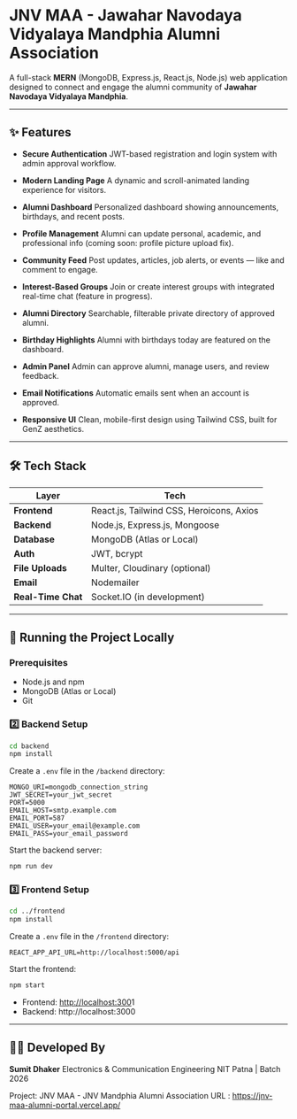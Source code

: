 # JNV MAA - Jawahar Navodaya Vidyalaya Mandphia Alumni Association

A full-stack **MERN** (MongoDB, Express.js, React.js, Node.js) web application designed to connect and engage the alumni community of **Jawahar Navodaya Vidyalaya Mandphia**.

---

## ✨ Features

* **Secure Authentication**
  JWT-based registration and login system with admin approval workflow.

* **Modern Landing Page**
  A dynamic and scroll-animated landing experience for visitors.

* **Alumni Dashboard**
  Personalized dashboard showing announcements, birthdays, and recent posts.

* **Profile Management**
  Alumni can update personal, academic, and professional info (coming soon: profile picture upload fix).

* **Community Feed**
  Post updates, articles, job alerts, or events — like and comment to engage.

* **Interest-Based Groups**
  Join or create interest groups with integrated real-time chat (feature in progress).

* **Alumni Directory**
  Searchable, filterable private directory of approved alumni.

* **Birthday Highlights**
  Alumni with birthdays today are featured on the dashboard.

* **Admin Panel**
  Admin can approve alumni, manage users, and review feedback.

* **Email Notifications**
  Automatic emails sent when an account is approved.

* **Responsive UI**
  Clean, mobile-first design using Tailwind CSS, built for GenZ aesthetics.

---

## 🛠️ Tech Stack

| Layer              | Tech                                     |
| ------------------ | ---------------------------------------- |
| **Frontend**       | React.js, Tailwind CSS, Heroicons, Axios |
| **Backend**        | Node.js, Express.js, Mongoose            |
| **Database**       | MongoDB (Atlas or Local)                 |
| **Auth**           | JWT, bcrypt                              |
| **File Uploads**   | Multer, Cloudinary (optional)            |
| **Email**          | Nodemailer                               |
| **Real-Time Chat** | Socket.IO (in development)               |

---

## 🚀 Running the Project Locally

### Prerequisites

* Node.js and npm
* MongoDB (Atlas or Local)
* Git

### 2️⃣ Backend Setup

```bash
cd backend
npm install
```

Create a `.env` file in the `/backend` directory:

```env
MONGO_URI=mongodb_connection_string
JWT_SECRET=your_jwt_secret
PORT=5000
EMAIL_HOST=smtp.example.com
EMAIL_PORT=587
EMAIL_USER=your_email@example.com
EMAIL_PASS=your_email_password
```

Start the backend server:

```bash
npm run dev
```

### 3️⃣ Frontend Setup

```bash
cd ../frontend
npm install
```

Create a `.env` file in the `/frontend` directory:

```env
REACT_APP_API_URL=http://localhost:5000/api
```

Start the frontend:

```bash
npm start
```

* Frontend: [http://localhost:300](http://localhost:3000)1
* Backend: http\://localhost:3000

---

## 👨‍💻 Developed By

**Sumit Dhaker**
Electronics & Communication Engineering
NIT Patna | Batch 2026

Project: JNV MAA - JNV Mandphia Alumni Association
URL : https://jnv-maa-alumni-portal.vercel.app/
